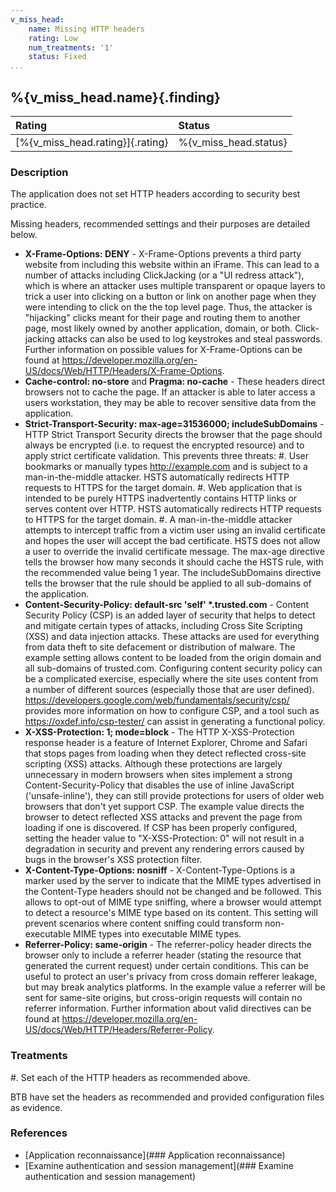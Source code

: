 ```yaml
---
v_miss_head:
    name: Missing HTTP headers
    rating: Low
    num_treatments: '1'
    status: Fixed
...
```


## %{v_miss_head.name}{.finding}

| Rating                           | Status                |
|:---------------------------------|:----------------------|
| [%{v_miss_head.rating}]{.rating} | %{v_miss_head.status} |

### Description

The application does not set HTTP headers according to security best practice. 

Missing headers, recommended settings and their purposes are detailed below.

  * **X-Frame-Options: DENY** - 
  X-Frame-Options prevents a third party website from including this website within an iFrame. This can lead to a number of attacks including ClickJacking (or a "UI redress attack"), which is where an attacker uses multiple transparent or opaque layers to trick a user into clicking on a button or link on another page when they were intending to click on the the top level page. Thus, the attacker is "hijacking" clicks meant for their page and routing them to another page, most likely owned by another application, domain, or both. Click-jacking attacks can also be used to log keystrokes and steal passwords. Further information on possible values for X-Frame-Options can be found at https://developer.mozilla.org/en-US/docs/Web/HTTP/Headers/X-Frame-Options.
  * **Cache-control: no-store** and **Pragma: no-cache** - 
  These headers direct browsers not to cache the page. If an attacker is able to later access a users workstation, they may be able to recover sensitive data from the application.
  * **Strict-Transport-Security: max-age=31536000; includeSubDomains** - 
  HTTP Strict Transport Security directs the browser that the page should always be encrypted (i.e. to request the encrypted resource) and to apply strict certificate validation. This prevents three threats:
    #. User bookmarks or manually types http://example.com and is subject to a man-in-the-middle attacker. HSTS automatically redirects HTTP requests to HTTPS for the target domain.
    #. Web application that is intended to be purely HTTPS inadvertently contains HTTP links or serves content over HTTP. HSTS automatically redirects HTTP requests to HTTPS for the target domain.
    #. A man-in-the-middle attacker attempts to intercept traffic from a victim user using an invalid certificate and hopes the user will accept the bad certificate. HSTS does not allow a user to override the invalid certificate message.
  The max-age directive tells the browser how many seconds it should cache the HSTS rule, with the recommended value being 1 year. The includeSubDomains directive tells the browser that the rule should be applied to all sub-domains of the application.
  * __Content-Security-Policy: default-src 'self' *.trusted.com__ - 
  Content Security Policy (CSP) is an added layer of security that helps to detect and mitigate certain types of attacks, including Cross Site Scripting (XSS) and data injection attacks. These attacks are used for everything from data theft to site defacement or distribution of malware. The example setting allows content to be loaded from the origin domain and all sub-domains of trusted.com. Configuring content security policy can be a complicated exercise, especially where the site uses content from a number of different sources (especially those that are user defined). https://developers.google.com/web/fundamentals/security/csp/ provides more information on how to configure CSP, and a tool such as https://oxdef.info/csp-tester/ can assist in generating a functional policy.
  * **X-XSS-Protection: 1; mode=block** - 
  The HTTP X-XSS-Protection response header is a feature of Internet Explorer, Chrome and Safari that stops pages from loading when they detect reflected cross-site scripting (XSS) attacks. Although these protections are largely unnecessary in modern browsers when sites implement a strong Content-Security-Policy that disables the use of inline JavaScript ('unsafe-inline'), they can still provide protections for users of older web browsers that don't yet support CSP. The example value directs the browser to detect reflected XSS attacks and prevent the page from loading if one is discovered. If CSP has been properly configured, setting the header value to "X-XSS-Protection: 0" will not result in a degradation in security and prevent any rendering errors caused by bugs in the browser's XSS protection filter.
  * **X-Content-Type-Options: nosniff** - 
  X-Content-Type-Options is a marker used by the server to indicate that the MIME types advertised in the Content-Type headers should not be changed and be followed. This allows to opt-out of MIME type sniffing, where a browser would attempt to detect a resource's MIME type based on its content. This setting will prevent scenarios where content sniffing could transform non-executable MIME types into executable MIME types.
  * **Referrer-Policy: same-origin** - 
  The referrer-policy header directs the browser only to include a referrer header (stating the resource that generated the current request) under certain conditions. This can be useful to protect an user's privacy from cross domain refferer leakage, but may break analytics platforms. In the example value a referrer will be sent for same-site origins, but cross-origin requests will contain no referrer information. Further information about valid directives can be found at https://developer.mozilla.org/en-US/docs/Web/HTTP/Headers/Referrer-Policy.

### Treatments
<div class="treatment">
#. Set each of the HTTP headers as recommended above.
</div>

BTB have set the headers as recommended and provided configuration files as evidence.

### References

* [Application reconnaissance](### Application reconnaissance) 
* [Examine authentication and session management](### Examine authentication and session management)
